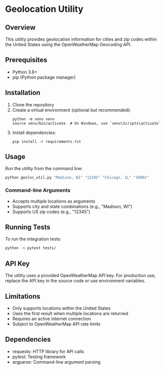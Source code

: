 # Geolocation Utility

## Overview
This utility provides geolocation information for cities and zip codes within the United States using the OpenWeatherMap Geocoding API.

## Prerequisites
- Python 3.8+
- pip (Python package manager)

## Installation
1. Clone the repository
2. Create a virtual environment (optional but recommended):
   ```
   python -m venv venv
   source venv/bin/activate  # On Windows, use `venv\Scripts\activate`
   ```
3. Install dependencies:
   ```
   pip install -r requirements.txt
   ```

## Usage
Run the utility from the command line:

```bash
python geoloc_util.py "Madison, WI" "12345" "Chicago, IL" "10001"
```

### Command-line Arguments
- Accepts multiple locations as arguments
- Supports city and state combinations (e.g., "Madison, WI")
- Supports US zip codes (e.g., "12345")

## Running Tests
To run the integration tests:
```bash
python -m pytest tests/
```

## API Key
The utility uses a provided OpenWeatherMap API key. For production use, replace the API key in the source code or use environment variables.

## Limitations
- Only supports locations within the United States
- Uses the first result when multiple locations are returned
- Requires an active internet connection
- Subject to OpenWeatherMap API rate limits

## Dependencies
- requests: HTTP library for API calls
- pytest: Testing framework
- argparse: Command-line argument parsing
